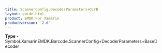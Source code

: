 ```yaml
---
title: ScannerConfig.DecoderParameters+OcrB
layout: guide.html
product: EMDK For Xamarin 
productversion: '2.6' 
---
```



**Type** - Symbol.XamarinEMDK.Barcode.ScannerConfig+DecoderParameters+BaseDecoder

